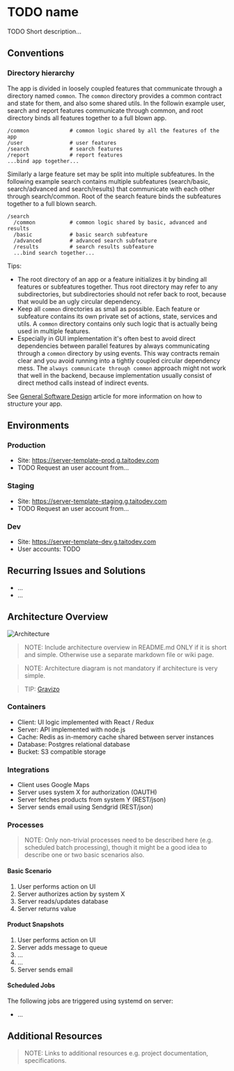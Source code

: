 # TODO name

TODO Short description...

## Conventions

### Directory hierarchy

The app is divided in loosely coupled features that communicate through a directory named `common`. The `common` directory provides a common contract and state for them, and also some shared utils. In the followin example user, search and report features communicate through common, and root directory binds all features together to a full blown app.

    /common             # common logic shared by all the features of the app
    /user               # user features
    /search             # search features
    /report             # report features
    ...bind app together...

Similarly a large feature set may be split into multiple subfeatures. In the following example search contains multiple subfeatures (search/basic, search/advanced and search/results) that communicate with each other through search/common. Root of the search feature binds the subfeatures together to a full blown search.

    /search
      /common           # common logic shared by basic, advanced and results
      /basic            # basic search subfeature
      /advanced         # advanced search subfeature
      /results          # search results subfeature
      ...bind search together...

Tips:
* The root directory of an app or a feature initializes it by binding all features or subfeatures together. Thus root directory may refer to any subdirectories, but subdirectories should not refer back to root, because that would be an ugly circular dependency.
* Keep all `common` directories as small as possible. Each feature or subfeature contains its own private set of actions, state, services and utils. A `common` directory contains only such logic that is actually being used in multiple features.
* Especially in GUI implementation it's often best to avoid direct dependencies between parallel features by always communicating through a `common` directory by using events. This way contracts remain clear and you avoid running into a tightly coupled circular dependency mess. The `always communicate through common` approach might not work that well in the backend, because implementation usually consist of direct method calls instead of indirect events.

See [General Software Design](https://github.com/TaitoUnited/taito/wiki/General-Software-Design) article for more information on how to structure your app.

## Environments

### Production

* Site: https://server-template-prod.g.taitodev.com
* TODO Request an user account from...

### Staging

* Site: https://server-template-staging.g.taitodev.com
* TODO Request an user account from...

### Dev

* Site: https://server-template-dev.g.taitodev.com
* User accounts: TODO

## Recurring Issues and Solutions

* ...
* ...


## Architecture Overview

![Architecture](http://static3.creately.com/blog/wp-content/uploads/2012/07/AWS-architecture-basic.png)

> NOTE: Include architecture overview in README.md ONLY if it is short and simple. Otherwise use a separate markdown file or wiki page.

> NOTE: Architecture diagram is not mandatory if architecture is very simple.

> TIP: [Gravizo](www.gravizo.com)

### Containers

* Client: UI logic implemented with React / Redux
* Server: API implemented with node.js
* Cache: Redis as in-memory cache shared between server instances
* Database: Postgres relational database
* Bucket: S3 compatible storage

### Integrations

* Client uses Google Maps
* Server uses system X for authorization (OAUTH)
* Server fetches products from system Y (REST/json)
* Server sends email using Sendgrid (REST/json)

### Processes

> NOTE: Only non-trivial processes need to be described here (e.g. scheduled batch processing), though it might be a good idea to describe one or two basic scenarios also.

#### Basic Scenario

1. User performs action on UI
2. Server authorizes action by system X
3. Server reads/updates database
4. Server returns value

#### Product Snapshots

1. User performs action on UI
2. Server adds message to queue
5. ...
6. ...
7. Server sends email

#### Scheduled Jobs

The following jobs are triggered using systemd on server:
* ...

## Additional Resources

> NOTE: Links to additional resources e.g. project documentation, specifications.
